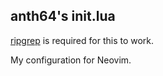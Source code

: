 ## anth64's init.lua

[ripgrep](https://github.com/BurntSushi/ripgrep) is required for this to work.

My configuration for Neovim.
